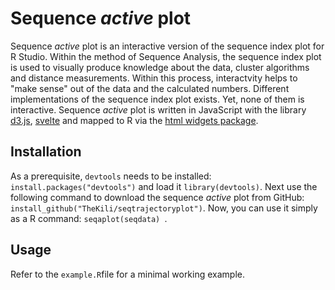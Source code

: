 # Sequence _active_ plot

Sequence _active_ plot is an interactive version of the sequence index plot for R Studio. Within the method of Sequence Analysis, the sequence index plot is used to visually produce knowledge about the data, cluster algorithms and distance measurements. Within this process, interactvity helps to "make sense" out of the data and the calculated numbers. Different implementations of the sequence index plot exists. Yet, none of them is interactive. Sequence _active_ plot is written in JavaScript with the library [d3.js](https://d3js.org/), [svelte](https://svelte.dev/)  and mapped to R via the [html widgets package](https://www.htmlwidgets.org/).

## Installation

As a prerequisite, ```devtools``` needs to be installed: ```install.packages("devtools")``` and load it ```library(devtools)```.
Next use the following command to download the sequence _active_ plot from GitHub: ```install_github("TheKili/seqtrajectoryplot")```.
Now, you can use it simply as a R command: ```seqaplot(seqdata) ```.

## Usage
Refer to the `example.R`file for a minimal working example.
